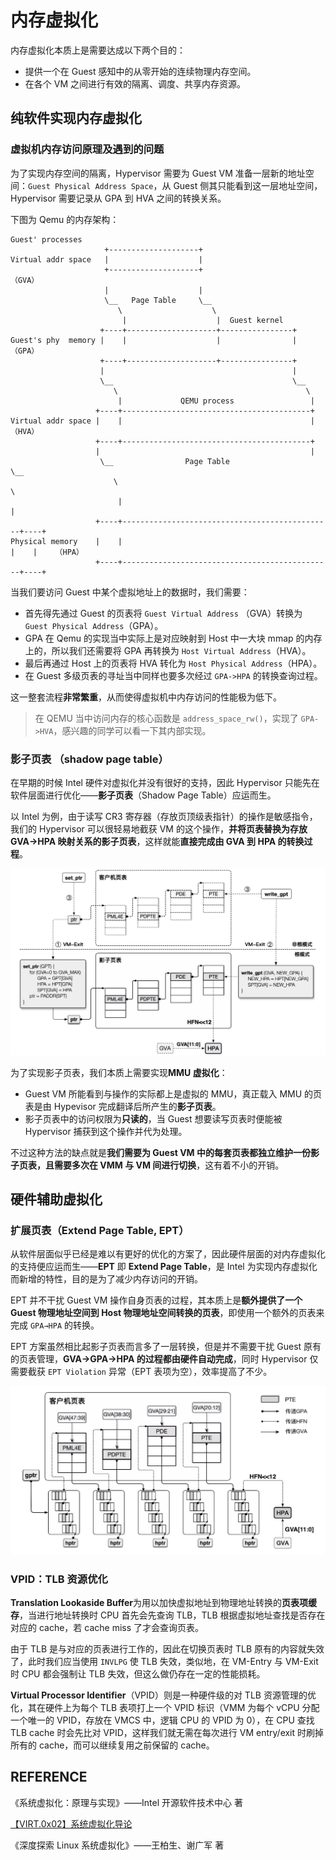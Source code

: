 # 内存虚拟化

内存虚拟化本质上是需要达成以下两个目的：

- 提供一个在 Guest 感知中的从零开始的连续物理内存空间。
- 在各个 VM 之间进行有效的隔离、调度、共享内存资源。

## 纯软件实现内存虚拟化

### 虚拟机内存访问原理及遇到的问题

为了实现内存空间的隔离，Hypervisor 需要为 Guest VM 准备一层新的地址空间：`Guest Physical Address Space`，从 Guest 侧其只能看到这一层地址空间，Hypervisor 需要记录从 GPA 到 HVA 之间的转换关系。

下图为 Qemu 的内存架构：

```
Guest' processes
                     +--------------------+
Virtual addr space   |                    |
                     +--------------------+                                    （GVA）
                     |                    |
                     \__   Page Table     \__
                        \                    \
                         |                    |  Guest kernel
                    +----+--------------------+----------------+
Guest's phy  memory |    |                    |                |            （GPA）
                    +----+--------------------+----------------+
                    |                                          |
                    \__                                        \__
                       \                                          \
                        |             QEMU process                 |
                   +----+------------------------------------------+
Virtual addr space |    |                                          |         （HVA）
                   +----+------------------------------------------+
                   |                                               |
                    \__                Page Table                   \__
                       \                                               \
                        |                                               |
                   +----+-----------------------------------------------+----+
Physical memory    |    |                                               |    |    （HPA）
                   +----+-----------------------------------------------+----+
```

当我们要访问 Guest 中某个虚拟地址上的数据时，我们需要：

- 首先得先通过 Guest 的页表将 `Guest Virtual Address` （GVA）转换为 `Guest Physical Address`（GPA）。
- GPA 在 Qemu 的实现当中实际上是对应映射到 Host 中一大块 mmap 的内存上的，所以我们还需要将 GPA 再转换为 `Host Virtual Address`（HVA）。
- 最后再通过 Host 上的页表将 HVA 转化为 `Host Physical Address`（HPA）。
- 在 Guest 多级页表的寻址当中同样也要多次经过 `GPA->HPA` 的转换查询过程。

这一整套流程**非常繁重**，从而使得虚拟机中内存访问的性能极为低下。

> 在 QEMU 当中访问内存的核心函数是 `address_space_rw()`，实现了 `GPA->HVA`，感兴趣的同学可以看一下其内部实现。

### 影子页表 （shadow page table）

在早期的时候 Intel 硬件对虚拟化并没有很好的支持，因此 Hypervisor 只能先在软件层面进行优化——**影子页表**（Shadow Page Table）应运而生。

以 Intel 为例，由于读写 CR3 寄存器（存放页顶级表指针）的操作是敏感指令，我们的 Hypervisor 可以很轻易地截获 VM 的这个操作，**并将页表替换为存放 GVA→HPA 映射关系的影子页表**，这样就能**直接完成由 GVA 到 HPA 的转换过程**。

![](./figure/shadow_pt.png)

为了实现影子页表，我们本质上需要实现**MMU 虚拟化**：

- Guest VM 所能看到与操作的实际都上是虚拟的 MMU，真正载入 MMU 的页表是由 Hypevisor 完成翻译后所产生的**影子页表**。
- 影子页表中的访问权限为**只读的**，当 Guest 想要读写页表时便能被 Hypervisor 捕获到这个操作并代为处理。

不过这种方法的缺点就是**我们需要为 Guest VM 中的每套页表都独立维护一份影子页表，且需要多次在 VMM 与 VM 间进行切换**，这有着不小的开销。

## 硬件辅助虚拟化

### 扩展页表（Extend Page Table, EPT）

从软件层面似乎已经是难以有更好的优化的方案了，因此硬件层面的对内存虚拟化的支持便应运而生——**EPT** 即 **Extend Page Table**，是 Intel 为实现内存虚拟化而新增的特性，目的是为了减少内存访问的开销。

EPT 并不干扰 Guest VM 操作自身页表的过程，其本质上是**额外提供了一个 Guest 物理地址空间到 Host 物理地址空间转换的页表**，即使用一个额外的页表来完成 `GPA→HPA` 的转换。

EPT 方案虽然相比起影子页表而言多了一层转换，但是并不需要干扰 Guest 原有的页表管理，**GVA→GPA→HPA 的过程都由硬件自动完成**，同时 Hypervisor 仅需要截获 `EPT Violation` 异常（EPT 表项为空），效率提高了不少。

![](./figure/ept.png)

### VPID：TLB 资源优化

**Translation Lookaside Buffer**为用以加快虚拟地址到物理地址转换的**页表项缓存**，当进行地址转换时 CPU 首先会先查询 TLB，TLB 根据虚拟地址查找是否存在对应的 cache，若 cache miss 了才会查询页表。

由于 TLB 是与对应的页表进行工作的，因此在切换页表时 TLB 原有的内容就失效了，此时我们应当使用 `INVLPG` 使 TLB 失效，类似地，在 VM-Entry 与 VM-Exit 时 CPU 都会强制让 TLB 失效，但这么做仍存在一定的性能损耗。

**Virtual Processor Identifier**（VPID）则是一种硬件级的对 TLB 资源管理的优化，其在硬件上为每个 TLB 表项打上一个 VPID 标识（VMM 为每个 vCPU 分配一个唯一的 VPID，存放在 VMCS 中，逻辑 CPU 的 VPID 为 0），在 CPU 查找 TLB cache 时会先比对 VPID，这样我们就无需在每次进行 VM entry/exit 时刷掉所有的 cache，而可以继续复用之前保留的 cache。

## REFERENCE

《系统虚拟化：原理与实现》——Intel 开源软件技术中心 著

[【VIRT.0x02】系统虚拟化导论](https://arttnba3.cn/2022/08/29/VURTUALIZATION-0X02-BASIC_KNOWLEDGE/)

《深度探索 Linux 系统虚拟化》——王柏生、谢广军 著